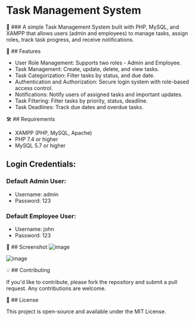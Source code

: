 # Task Management System
📌 ### A simple Task Management System built with PHP, MySQL, and XAMPP that allows users (admin and employees) to manage tasks, assign roles, track task progress, and receive notifications.

🚀 ## Features

+ User Role Management: Supports two roles - Admin and Employee.
+ Task Management: Create, update, delete, and view tasks.
+ Task Categorization: Filter tasks by status, and due date.
+ Authentication and Authorization: Secure login system with role-based access control.
+ Notifications: Notify users of assigned tasks and important updates.
+ Task Filtering: Filter tasks by priority, status, deadline.
+ Task Deadlines: Track due dates and overdue tasks.

🛠 ## Requirements

+ XAMPP (PHP, MySQL, Apache)
+ PHP 7.4 or higher
+ MySQL 5.7 or higher

## Login Credentials:

### Default Admin User:

+ Username: admin
+ Password: 123
### Default Employee User:

+ Username: john 
+ Password: 123

📸 ## Screenshot
![image](https://github.com/user-attachments/assets/f22ab77b-9f25-4286-8068-f46e67a0f38f)

![image](https://github.com/user-attachments/assets/4a4484d4-a8ab-4c67-8cf2-27cbdafe33ba)


💡 ## Contributing

If you'd like to contribute, please fork the repository and submit a pull request. Any contributions are welcome.

📜 ## License

This project is open-source and available under the MIT License.
